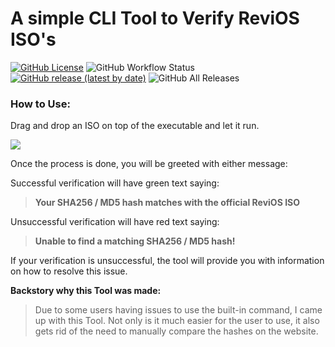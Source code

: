 
# A simple CLI Tool to Verify ReviOS ISO's
[![GitHub License](https://img.shields.io/static/v1?label=LICENSE&message=CC%20BY-NC-ND&color=188af5&style=for-the-badge&logo=creativecommons&logoColor=fff)](http://creativecommons.org/licenses/by-nc-nd/4.0/)
![GitHub Workflow Status](https://img.shields.io/github/actions/workflow/status/StasiumDev/ReviOS-Verifier/main.yml?logo=github&style=for-the-badge)
[![GitHub release (latest by date)](https://img.shields.io/github/v/release/StasiumDev/ReviOS-Verifier?style=for-the-badge&logo=rust&label=Version&color=188af5)](https://github.com/StasiumDev/ReviOS-Verifier/releases)
![GitHub All Releases](https://img.shields.io/github/downloads/StasiumDev/ReviOS-Verifier/total?style=for-the-badge&logo=Google%20Chrome&color=188af5)
 
### How to Use:

Drag and drop an ISO on top of the executable and let it run.

<img src="https://cdn.discordapp.com/attachments/1064525050465763378/1065352767805329489/revi_verifier_demo.gif">

Once the process is done, you will be greeted with either message:
 
Successful verification will have green text saying:
>**Your SHA256 / MD5 hash matches with the official ReviOS ISO**

Unsuccessful verification will have red text saying:

>**Unable to find a matching SHA256 / MD5 hash!**

If your verification is unsuccessful, the tool will provide you with information on how to resolve this issue.


**Backstory why this Tool was made:**
>Due to some users having issues to use the built-in command, I came up with this Tool. Not only is it much easier for the user to use, it also gets rid of the need to manually compare the hashes on the website.
